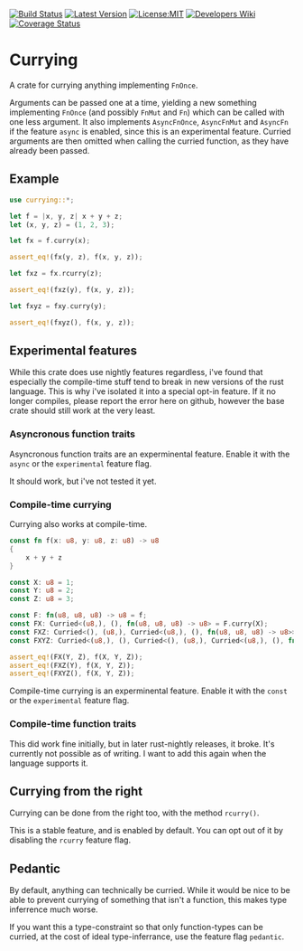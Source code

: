 [![Build Status](https://github.com/sigurd4/currying/workflows/Build/badge.svg)](https://github.com/sigurd4/currying/actions)
[![Latest Version](https://img.shields.io/crates/v/currying.svg)](https://crates.io/crates/currying)
[![License:MIT](https://img.shields.io/badge/License-MIT-yellow.svg)](https://opensource.org/licenses/MIT)
[![Developers Wiki](https://img.shields.io/badge/development-wiki-yellowgreen.svg)](https://github.com/xd009642/tarpaulin/wiki/Developers)
[![Coverage Status](https://coveralls.io/repos/github/sigurd4/currying/badge.svg?branch=main)](https://coveralls.io/github/sigurd4/currying?branch=main)

# Currying

A crate for currying anything implementing `FnOnce`.

Arguments can be passed one at a time, yielding a new something implementing `FnOnce` (and possibly `FnMut` and `Fn`) which can be called with one less argument. It also implements `AsyncFnOnce`, `AsyncFnMut` and `AsyncFn` if the feature `async` is enabled, since this is an experimental feature. Curried arguments are then omitted when calling the curried function, as they have already been passed.

## Example

```rust
use currying::*;

let f = |x, y, z| x + y + z;
let (x, y, z) = (1, 2, 3);

let fx = f.curry(x);

assert_eq!(fx(y, z), f(x, y, z));

let fxz = fx.rcurry(z);

assert_eq!(fxz(y), f(x, y, z));

let fxyz = fxy.curry(y);

assert_eq!(fxyz(), f(x, y, z));
```

## Experimental features

While this crate does use nightly features regardless, i've found that especially the compile-time stuff tend to break in new versions of the rust language. This is why i've isolated it into a special opt-in feature. If it no longer compiles, please report the error here on github, however the base crate should still work at the very least.

### Asyncronous function traits

Asyncronous function traits are an experminental feature. Enable it with the `async` or the `experimental` feature flag.

It should work, but i've not tested it yet.

### Compile-time currying

Currying also works at compile-time.

```rust
const fn f(x: u8, y: u8, z: u8) -> u8
{
    x + y + z
}

const X: u8 = 1;
const Y: u8 = 2;
const Z: u8 = 3;

const F: fn(u8, u8, u8) -> u8 = f;
const FX: Curried<(u8,), (), fn(u8, u8, u8) -> u8> = F.curry(X);
const FXZ: Curried<(), (u8,), Curried<(u8,), (), fn(u8, u8, u8) -> u8>> = FX.rcurry(Z);
const FXYZ: Curried<(u8,), (), Curried<(), (u8,), Curried<(u8,), (), fn(u8, u8, u8) -> u8>>> = FXZ.curry(Y);

assert_eq!(FX(Y, Z), f(X, Y, Z));
assert_eq!(FXZ(Y), f(X, Y, Z));
assert_eq!(FXYZ(), f(X, Y, Z));
```

Compile-time currying is an experminental feature. Enable it with the `const` or the `experimental` feature flag.

### Compile-time function traits

This did work fine initially, but in later rust-nightly releases, it broke. It's currently not possible as of writing. I want to add this again when the language supports it.

## Currying from the right

Currying can be done from the right too, with the method `rcurry()`.

This is a stable feature, and is enabled by default. You can opt out of it by disabling the `rcurry` feature flag.

## Pedantic

By default, anything can technically be curried. While it would be nice to be able to prevent currying of something that isn't a function, this makes type inferrence much worse.

If you want this a type-constraint so that only function-types can be curried, at the cost of ideal type-inferrance, use the feature flag `pedantic`.
